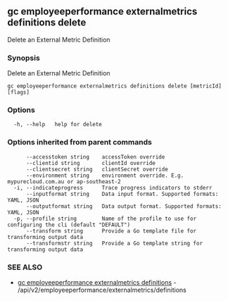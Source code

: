 ## gc employeeperformance externalmetrics definitions delete

Delete an External Metric Definition

### Synopsis

Delete an External Metric Definition

```
gc employeeperformance externalmetrics definitions delete [metricId] [flags]
```

### Options

```
  -h, --help   help for delete
```

### Options inherited from parent commands

```
      --accesstoken string    accessToken override
      --clientid string       clientId override
      --clientsecret string   clientSecret override
      --environment string    environment override. E.g. mypurecloud.com.au or ap-southeast-2
  -i, --indicateprogress      Trace progress indicators to stderr
      --inputformat string    Data input format. Supported formats: YAML, JSON
      --outputformat string   Data output format. Supported formats: YAML, JSON
  -p, --profile string        Name of the profile to use for configuring the cli (default "DEFAULT")
      --transform string      Provide a Go template file for transforming output data
      --transformstr string   Provide a Go template string for transforming output data
```

### SEE ALSO

* [gc employeeperformance externalmetrics definitions](gc_employeeperformance_externalmetrics_definitions.html)	 - /api/v2/employeeperformance/externalmetrics/definitions


